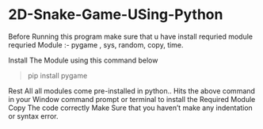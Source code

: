 # 2D-Snake-Game-USing-Python
 Before Running this program make sure that u have install requried module requried Module :- pygame , sys, random, copy, time.   
 
 Install The Module using this command below    

> pip install pygame  
 
Rest All all modules come pre-installed in python.. Hits the above command in your Window command prompt or terminal to install the Required Module Copy The code correctly Make Sure that you haven’t make any indentation or syntax error.
